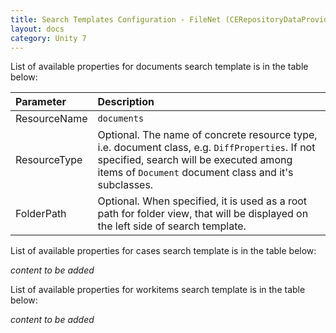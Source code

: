 ```yaml
---
title: Search Templates Configuration - FileNet (CERepositoryDataProvider)
layout: docs
category: Unity 7
---
```

List of available properties for documents search template is in the table below: 

| Parameter   | Description |
|:------------|:------------|
|ResourceName |`documents`|
|ResourceType |Optional. The name of concrete resource type, i.e. document class, e.g. `DiffProperties`. If not specified, search will be executed among items of `Document` document class and it's subclasses.|
|FolderPath   |Optional. When specified, it is used as a root path for folder view, that will be displayed on the left side of search template.|

List of available properties for cases search template is in the table below: 

*content to be added*

List of available properties for workitems search template is in the table below: 

*content to be added*
